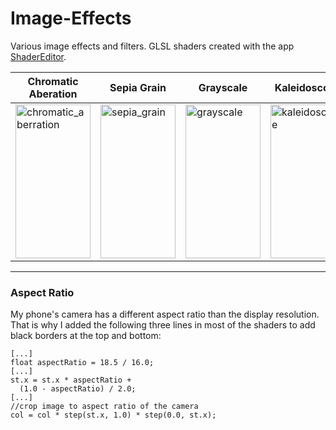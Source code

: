 # Image-Effects
Various image effects and filters. GLSL shaders created with the app [ShaderEditor](https://github.com/markusfisch/ShaderEditor).

| Chromatic Aberation | Sepia Grain | Grayscale | Kaleidoscope | Glitch |
| -------- | -------- | -------- | -------- | -------- |
| <img width="120" height="246" alt="chromatic_aberration" src="https://user-images.githubusercontent.com/18415215/102819950-b55f9500-43d4-11eb-867f-f70dc5489cd6.gif">| <img width="120" height="246" alt="sepia_grain" src="https://user-images.githubusercontent.com/18415215/102820011-d2946380-43d4-11eb-9ac6-5b52519696a2.gif"> | <img width="120" height="246" alt="grayscale" src="https://user-images.githubusercontent.com/18415215/102819987-c5777480-43d4-11eb-8a20-c15a7b3ad026.gif"> | <img width="120" height="246" alt="kaleidoscope" src="https://user-images.githubusercontent.com/18415215/102819999-cc05ec00-43d4-11eb-9653-0025d923774d.gif"> | <img width="120" height="246" alt="glitch" src="https://user-images.githubusercontent.com/18415215/102819974-bee8fd00-43d4-11eb-9893-348ba34d7ed3.gif"> |

-----------------

### Aspect Ratio
My phone's camera has a different aspect ratio than the display resolution. That is why I added the following three lines in most of the shaders to add black borders at the top and bottom:

    [...]
    float aspectRatio = 18.5 / 16.0;
    [...]
    st.x = st.x * aspectRatio +
      (1.0 - aspectRatio) / 2.0;
    [...]
    //crop image to aspect ratio of the camera
    col = col * step(st.x, 1.0) * step(0.0, st.x);
